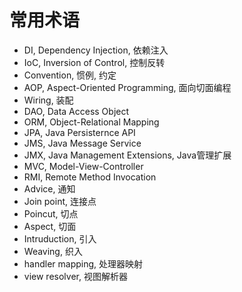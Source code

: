 # 常用术语

- DI, Dependency Injection, 依赖注入
- IoC, Inversion of Control, 控制反转
- Convention, 惯例, 约定
- AOP, Aspect-Oriented Programming, 面向切面编程
- Wiring, 装配
- DAO, Data Access Object
- ORM, Object-Relational Mapping
- JPA, Java Persisternce API
- JMS, Java Message Service
- JMX, Java Management Extensions, Java管理扩展
- MVC, Model-View-Controller
- RMI, Remote Method Invocation
- Advice, 通知
- Join point, 连接点
- Poincut, 切点
- Aspect, 切面
- Intruduction, 引入
- Weaving, 织入
- handler mapping, 处理器映射
- view resolver, 视图解析器